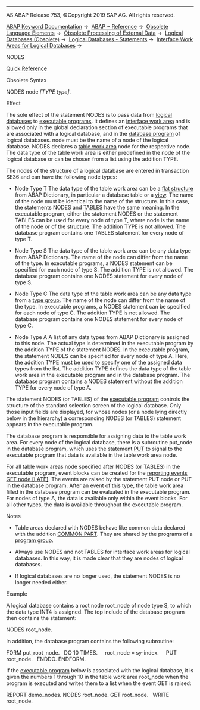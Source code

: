   

* * *

AS ABAP Release 753, ©Copyright 2019 SAP AG. All rights reserved.

[ABAP Keyword Documentation](javascript:call_link\('abenabap.htm'\)) →  [ABAP − Reference](javascript:call_link\('abenabap_reference.htm'\)) →  [Obsolete Language Elements](javascript:call_link\('abenabap_obsolete.htm'\)) →  [Obsolete Processing of External Data](javascript:call_link\('abendata_storage_obsolete.htm'\)) →  [Logical Databases (Obsolete)](javascript:call_link\('abenldb.htm'\)) →  [Logical Databases - Statements](javascript:call_link\('abenldb_abap_statements.htm'\)) →  [Interface Work Areas for Logical Databases](javascript:call_link\('abenldb_interfaces.htm'\)) → 

NODES

[Quick Reference](javascript:call_link\('abapnodes_shortref.htm'\))

Obsolete Syntax

NODES node *\[*TYPE type*\]*.

Effect

The sole effect of the statement NODES is to pass data from [logical databases](javascript:call_link\('abenlogical_data_base_glosry.htm'\) "Glossary Entry") to [executable programs](javascript:call_link\('abenexecutable_program_glosry.htm'\) "Glossary Entry"). It defines an [interface work area](javascript:call_link\('abeninterface_work_area_glosry.htm'\) "Glossary Entry") and is allowed only in the global declaration section of executable programs that are associated with a logical database, and in the [database program](javascript:call_link\('abendatabase_program_glosry.htm'\) "Glossary Entry") of logical databases. node must be the name of a node of the logical database. NODES declares a [table work area](javascript:call_link\('abentable_work_area_glosry.htm'\) "Glossary Entry") node for the respective node. The data type of the table work area is either predefined in the node of the logical database or can be chosen from a list using the addition TYPE.

The nodes of the structure of a logical database are entered in transaction SE36 and can have the following node types:

-   Node Type T
    The data type of the table work area can be a [flat structure](javascript:call_link\('abenflat_structure_glosry.htm'\) "Glossary Entry") from ABAP Dictionary, in particular a database table or a [view](javascript:call_link\('abenview_glosry.htm'\) "Glossary Entry"). The name of the node must be identical to the name of the structure.
    In this case, the statements NODES and [TABLES](javascript:call_link\('abaptables.htm'\)) have the same meaning. In the executable program, either the statement NODES or the statement TABLES can be used for every node of type T, where node is the name of the node or of the structure. The addition TYPE is not allowed. The database program contains one TABLES statement for every node of type T.
    
-   Node Type S
    The data type of the table work area can be any data type from ABAP Dictionary. The name of the node can differ from the name of the type.
    In executable programs, a NODES statement can be specified for each node of type S. The addition TYPE is not allowed. The database program contains one NODES statement for every node of type S.
    
-   Node Type C
    The data type of the table work area can be any data type from a [type group](javascript:call_link\('abentype_group_1_glosry.htm'\) "Glossary Entry"). The name of the node can differ from the name of the type.
    In executable programs, a NODES statement can be specified for each node of type C. The addition TYPE is not allowed. The database program contains one NODES statement for every node of type C.
    
-   Node Type A
    A list of any data types from ABAP Dictionary is assigned to this node. The actual type is determined in the executable program by the addition TYPE of the statement NODES.
    In the executable program, the statement NODES can be specified for every node of type A. Here, the addition TYPE must be used to specify one of the assigned data types from the list. The addition TYPE defines the data type of the table work area in the executable program and in the database program. The database program contains a NODES statement without the addition TYPE for every node of type A.
    

The statement NODES (or TABLES) of the [executable program](javascript:call_link\('abenexecutable_program_glosry.htm'\) "Glossary Entry") controls the structure of the standard selection screen of the logical database. Only those input fields are displayed, for whose nodes (or a node lying directly below in the hierarchy) a corresponding NODES (or TABLES) statement appears in the executable program.

The database program is responsible for assigning data to the table work area. For every node of the logical database, there is a subroutine put\_node in the database program, which uses the statement [PUT](javascript:call_link\('abapput.htm'\)) to signal to the executable program that data is available in the table work area node.

For all table work areas node specified after NODES (or TABLES) in the executable program, event blocks can be created for the [reporting events](javascript:call_link\('abenreporting_event_glosry.htm'\) "Glossary Entry") [GET node \[LATE\]](javascript:call_link\('abapget-.htm'\)). The events are raised by the statement PUT node or PUT <node> in the database program. After an event of this type, the table work area filled in the database program can be evaluated in the executable program. For nodes of type A, the data is available only within the event blocks. For all other types, the data is available throughout the executable program.

Notes

-   Table areas declared with NODES behave like common data declared with the addition [COMMON PART](javascript:call_link\('abapdata_common.htm'\)). They are shared by the programs of a [program group](javascript:call_link\('abenprogram_group_glosry.htm'\) "Glossary Entry").
    
-   Always use NODES and not TABLES for interface work areas for logical databases. In this way, it is made clear that they are nodes of logical databases.
    
-   If logical databases are no longer used, the statement NODES is no longer needed either.
    

Example

A logical database contains a root node root\_node of node type S, to which the data type INT4 is assigned. The top include of the database program then contains the statement:

NODES root\_node.

In addition, the database program contains the following subroutine:

FORM put\_root\_node.
  DO 10 TIMES.
    root\_node = sy-index.
    PUT root\_node.
  ENDDO.
ENDFORM.

If the [executable program](javascript:call_link\('abenexecutable_program_glosry.htm'\) "Glossary Entry") below is associated with the logical database, it is given the numbers 1 through 10 in the table work area root\_node when the program is executed and writes them to a list when the event GET is raised:

REPORT demo\_nodes.
NODES root\_node.
GET root\_node.
  WRITE root\_node.